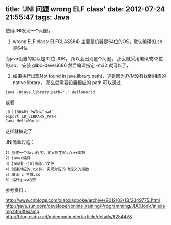 title: 'JNI 问题 wrong ELF class'
date: 2012-07-24 21:55:47
tags: Java
---

使用JNI发现一个问题，
1. wrong ELF class: ELFCLASS64)
主要是机器是64位的OS，默认编译的.so是64位

而java设置的默认是32位 JDK， 所以会出现这个问题。
那么就采用编译成32位的.so， 安装 glibc-devel.i686
然后编译指定 -m32 就可以了，

2. 如果执行出现Not found in java.library.path)，这是因为JVM没有找到相应的native library，
那么就需要设置相应的 path 可以通过 

```
java -Djava.library.path='.' HelloWorld
```

或者

```
LD_LIBRARY_PATH=`pwd`
export LD_LIBRARY_PATH
Java HelloWorld
```

这样就搞定了

JNI简单过程：

```
1）创建一个Java程序，定义原生的c/c++函数
2）javac编译
3）javah -jni声称.h文件
4）创建对应的.c文件，实现对应的.h定义的函数
5）编译.c 生成.so
6) 运行java程序
```

参考资料：

http://www.cnblogs.com/xiaoxiaoboke/archive/2012/02/13/2349775.html
http://java.sun.com/developer/onlineTraining/Programming/JDCBook/jniexamp.html#examp
http://blog.csdn.net/mdemonhunter/article/details/6254478